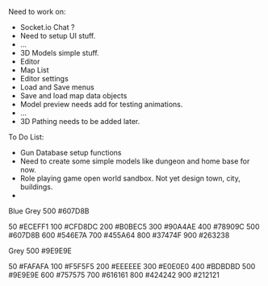 Need to work on:
 * Socket.io Chat ?
 * Need to setup UI stuff.
 * ...
 * 3D Models simple stuff.
 * Editor
  * Map List
  * Editor settings
  * Load and Save menus
  * Save and load map data objects
  * Model preview needs add for testing animations.
  * ...
 * 3D Pathing needs to be added later.  
 
To Do List:
 * Gun Database setup functions
 * Need to create some simple models like dungeon and home base for now.
 * Role playing game open world sandbox. Not yet design town, city, buildings.
 * 
 


Blue Grey
500     #607D8B

50      #ECEFF1
100     #CFD8DC
200     #B0BEC5
300     #90A4AE
400     #78909C
500     #607D8B
600     #546E7A
700     #455A64
800     #37474F
900     #263238

Grey
500     #9E9E9E

50      #FAFAFA
100     #F5F5F5
200     #EEEEEE
300     #E0E0E0
400     #BDBDBD
500     #9E9E9E
600     #757575
700     #616161
800     #424242
900     #212121
